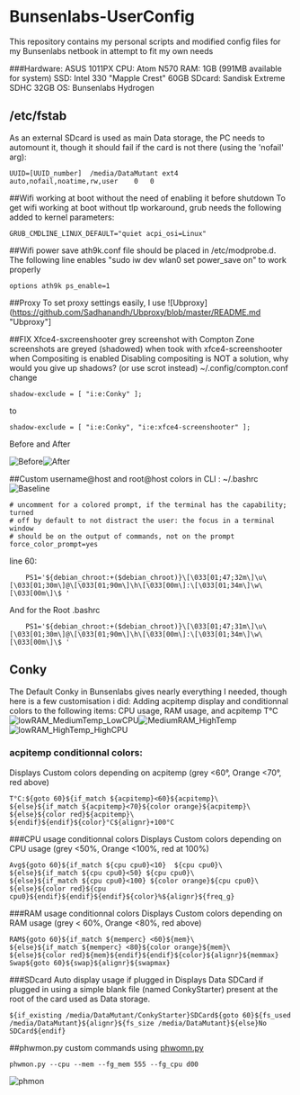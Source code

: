 # Bunsenlabs-UserConfig
This repository contains my personal scripts and modified config files for my Bunsenlabs netbook in attempt to fit my own needs

###Hardware:
ASUS 1011PX
CPU: Atom N570
RAM: 1GB (991MB available for system)
SSD: Intel 330 "Mapple Crest" 60GB
SDcard: Sandisk Extreme SDHC 32GB
OS: Bunsenlabs Hydrogen

## /etc/fstab
As an external SDcard is used as main Data storage, the PC needs to automount it, though it should fail if the card is not there (using the 'nofail' arg):
```
UUID=[UUID_number]	/media/DataMutant ext4	auto,nofail,noatime,rw,user    0   0
```
##Wifi working at boot without the need of enabling it before shutdown
To get wifi working at boot without tlp workaround, grub needs the following added to kernel parameters:
```
GRUB_CMDLINE_LINUX_DEFAULT="quiet acpi_osi=Linux"
```

##Wifi power save
ath9k.conf file should be placed in /etc/modprobe.d. The following line enables "sudo iw dev wlan0 set power_save on" to work properly
```
options ath9k ps_enable=1
```

##Proxy
To set proxy settings easily, I use ![Ubproxy](https://github.com/Sadhanandh/Ubproxy/blob/master/README.md "Ubproxy"]

##FIX Xfce4-sxcreenshooter grey screenshot with Compton
Zone screenshots are greyed (shadowed) when took with xfce4-screenshooter when Compositing is enabled
Disabling compositing is NOT a solution, why would you give up shadows? (or use scrot instead)
~/.config/compton.conf
change 
```
shadow-exclude = [ "i:e:Conky" ];
```
to
```
shadow-exclude = [ "i:e:Conky", "i:e:xfce4-screenshooter" ];
```
Before and  After

![Before](https://github.com/matmutant/Bunsenlabs-UserConfig/blob/master/misc/Screenshots/Bunsen_ComptonDefault.png)![After](https://github.com/matmutant/Bunsenlabs-UserConfig/blob/master/misc/Screenshots/Bunsen_ComptonExclude_XfceSS.png)


##Custom username@host and root@host colors in CLI : ~/.bashrc
![Baseline](https://github.com/matmutant/Bunsenlabs-UserConfig/blob/master/misc/Screenshots/Bunsen_CLI_Colors.png)
```
# uncomment for a colored prompt, if the terminal has the capability; turned
# off by default to not distract the user: the focus in a terminal window
# should be on the output of commands, not on the prompt
force_color_prompt=yes
```
line 60:
```
    PS1='${debian_chroot:+($debian_chroot)}\[\033[01;47;32m\]\u\[\033[01;30m\]@\[\033[01;90m\]\h\[\033[00m\]:\[\033[01;34m\]\w\[\033[00m\]\$ '
```
And for the Root .bashrc
```
    PS1='${debian_chroot:+($debian_chroot)}\[\033[01;47;31m\]\u\[\033[01;30m\]@\[\033[01;90m\]\h\[\033[00m\]:\[\033[01;34m\]\w\[\033[00m\]\$ '
```

## Conky
The Default Conky in Bunsenlabs gives nearly everything I needed, though here is a few customisation i did:
Adding acpitemp display and conditionnal colors to the following items: CPU usage, RAM usage, and acpitemp T°C
![lowRAM_MediumTemp_LowCPU](https://github.com/matmutant/Bunsenlabs-UserConfig/blob/master/misc/Screenshots/Bunsen_lowRAM_MediumTemp_LowCPU_.png.png)![MediumRAM_HighTemp](https://github.com/matmutant/Bunsenlabs-UserConfig/blob/master/misc/Screenshots/Bunsen_MediumRAM_HighTemp_.png)![lowRAM_HighTemp_HighCPU](https://github.com/matmutant/Bunsenlabs-UserConfig/blob/master/misc/Screenshots/Bunsen_lowRAM_HighTemp_HighCPU_.png)

### acpitemp conditionnal colors:
Displays Custom colors depending on acpitemp (grey <60°, Orange <70°, red above)
```
T°C:${goto 60}${if_match ${acpitemp}<60}${acpitemp}\
${else}${if_match ${acpitemp}<70}${color orange}${acpitemp}\
${else}${color red}${acpitemp}\
${endif}${endif}${color}°C${alignr}+100°C
```

###CPU usage conditionnal colors
Displays Custom colors depending on CPU usage (grey <50%, Orange <100%, red at 100%)
```
Avg${goto 60}${if_match ${cpu cpu0}<10}  ${cpu cpu0}\
${else}${if_match ${cpu cpu0}<50} ${cpu cpu0}\
${else}${if_match ${cpu cpu0}<100} ${color orange}${cpu cpu0}\
${else}${color red}${cpu cpu0}${endif}${endif}${endif}${color}%${alignr}${freq_g}
```
###RAM usage conditionnal colors
Displays Custom colors depending on RAM usage (grey < 60%, Orange <80%, red above)
```
RAM${goto 60}${if_match ${memperc} <60}${mem}\
${else}${if_match ${memperc} <80}${color orange}${mem}\
${else}${color red}${mem}${endif}${endif}${color}${alignr}${memmax}
Swap${goto 60}${swap}${alignr}${swapmax}
```

###SDcard Auto display usage if plugged in
Displays Data SDCard if plugged in using a simple blank file (named ConkyStarter) present at the root of the card used as Data storage.
```
${if_existing /media/DataMutant/ConkyStarter}SDCard${goto 60}${fs_used /media/DataMutant}${alignr}${fs_size /media/DataMutant}${else}No SDCard${endif}
```

##phwmon.py custom commands
using [phwomn.py](https://github.com/matmutant/Bunsenlabs-UserConfig/blob/master/scripts/phwmon.py "phwomn.py")
```
phwmon.py --cpu --mem --fg_mem 555 --fg_cpu d00
```
![phmon](https://github.com/matmutant/Bunsenlabs-UserConfig/blob/master/scripts/phwmon.png)
